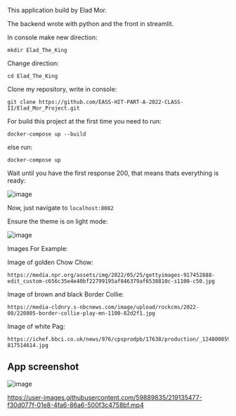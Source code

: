 This application build by Elad Mor.

The backend wrote with python and the front in streamlit.

In console make new direction:
```
mkdir Elad_The_King
```

Change direction: 
```
cd Elad_The_King
```

Clone my repository, write in console: 
```
git clone https://github.com/EASS-HIT-PART-A-2022-CLASS-II/Elad_Mor_Project.git
```

For build this project at the first time you need to run: 
```
docker-compose up --build
```
else run:
```
docker-compose up
```

Wait until you have the first response 200, that means thats everything is ready:

![image](https://user-images.githubusercontent.com/59889835/217648949-1b1ae1d4-160a-426e-b5f6-8512b8221c3a.png)

Now, just navigate to ```localhost:8082``` 

Ensure the theme is on light mode:

 ![image](https://user-images.githubusercontent.com/59889835/217632362-9e937d6a-6dc3-4df8-b762-541d09d36cb7.png)


Images For Example: 

Image of golden Chow Chow: 
```
https://media.npr.org/assets/img/2022/05/25/gettyimages-917452888-edit_custom-c656c35e4e40bf22799195af846379af6538810c-s1100-c50.jpg
```
Image of brown and black Border Collie: 
```
https://media-cldnry.s-nbcnews.com/image/upload/rockcms/2022-08/220805-border-collie-play-mn-1100-82d2f1.jpg
```

Image of white Pag: 
```
https://ichef.bbci.co.uk/news/976/cpsprodpb/17638/production/_124800859_gettyimages-817514614.jpg
```

## App screenshot

![image](https://user-images.githubusercontent.com/59889835/217649766-eba17176-3bdb-4724-9efb-e272b5d42ae9.png)


https://user-images.githubusercontent.com/59889835/219135477-f30d077f-01e8-4fa6-86a6-500f3c4758bf.mp4


